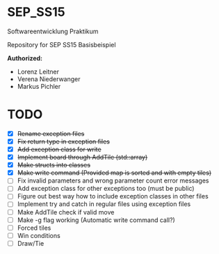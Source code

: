 # SEP_SS15
Softwareentwicklung Praktikum

Repository for SEP SS15 Basisbeispiel

**Authorized:**
* Lorenz Leitner
* Verena Niederwanger
* Markus Pichler

# TODO
- [x] ~~Rename exception files~~
- [x] ~~Fix return type in exception files~~
- [x] ~~Add exception class for write~~
- [x] ~~Implement board through AddTile (std::array)~~
- [x] ~~Make structs into classes~~
- [x] ~~Make write command (Provided map is sorted and with empty tiles)~~
- [ ] Fix invalid parameters and wrong parameter count error messages
- [ ] Add exception class for other exceptions too (must be public)
- [ ] Figure out best way how to include exception classes in other files
- [ ] Implement try and catch in regular files using exception files
- [ ] Make AddTile check if valid move
- [ ] Make -g flag working (Automatic write command call?)
- [ ] Forced tiles
- [ ] Win conditions
- [ ] Draw/Tie
